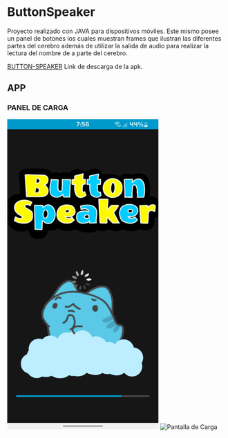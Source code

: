 # ButtonSpeaker
Proyecto realizado con JAVA para dispositivos móviles. Este mismo posee un panel de 
botones los cuales muestran frames que ilustran las diferentes partes del cerebro además de 
utilizar la salida de audio para realizar la lectura del nombre de a parte del cerebro. 

[BUTTON-SPEAKER](https://drive.google.com/file/d/1H8f5m8fhtN0oYzn9PWsqaMNfvfJMiP71/view?usp=share_link) Link de descarga de la apk.

## APP
### PANEL DE CARGA
<img src="/ImagesReadme/Carga.jpg" alt="Pantalla de Carga" width="350px">
<img src="/ImagesReadme/Panel1" alt="Pantalla de Carga" width="350px" stye="text-aling:center">
